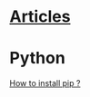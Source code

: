 # [Articles]()

# Python

[How to install pip ?](https://github.com/HanZawNyein/articles/blob/articles/Python/how-to-install-pip.md)

